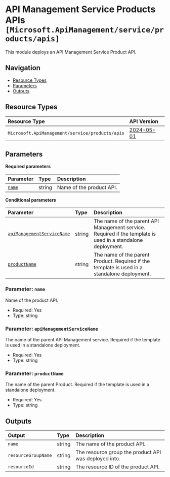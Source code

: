 # API Management Service Products APIs `[Microsoft.ApiManagement/service/products/apis]`

This module deploys an API Management Service Product API.

## Navigation

- [Resource Types](#Resource-Types)
- [Parameters](#Parameters)
- [Outputs](#Outputs)

## Resource Types

| Resource Type | API Version |
| :-- | :-- |
| `Microsoft.ApiManagement/service/products/apis` | [2024-05-01](https://learn.microsoft.com/en-us/azure/templates/Microsoft.ApiManagement/2024-05-01/service/products/apis) |

## Parameters

**Required parameters**

| Parameter | Type | Description |
| :-- | :-- | :-- |
| [`name`](#parameter-name) | string | Name of the product API. |

**Conditional parameters**

| Parameter | Type | Description |
| :-- | :-- | :-- |
| [`apiManagementServiceName`](#parameter-apimanagementservicename) | string | The name of the parent API Management service. Required if the template is used in a standalone deployment. |
| [`productName`](#parameter-productname) | string | The name of the parent Product. Required if the template is used in a standalone deployment. |

### Parameter: `name`

Name of the product API.

- Required: Yes
- Type: string

### Parameter: `apiManagementServiceName`

The name of the parent API Management service. Required if the template is used in a standalone deployment.

- Required: Yes
- Type: string

### Parameter: `productName`

The name of the parent Product. Required if the template is used in a standalone deployment.

- Required: Yes
- Type: string

## Outputs

| Output | Type | Description |
| :-- | :-- | :-- |
| `name` | string | The name of the product API. |
| `resourceGroupName` | string | The resource group the product API was deployed into. |
| `resourceId` | string | The resource ID of the product API. |
